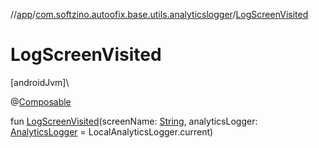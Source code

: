//[app](../../index.md)/[com.softzino.autoofix.base.utils.analyticslogger](index.md)/[LogScreenVisited](-log-screen-visited.md)

# LogScreenVisited

[androidJvm]\

@[Composable](https://developer.android.com/reference/kotlin/androidx/compose/runtime/Composable.html)

fun [LogScreenVisited](-log-screen-visited.md)(screenName: [String](https://kotlinlang.org/api/latest/jvm/stdlib/kotlin/-string/index.html), analyticsLogger: [AnalyticsLogger](-analytics-logger/index.md) = LocalAnalyticsLogger.current)
